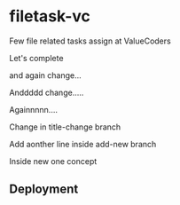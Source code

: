 # filetask-vc
Few file related tasks assign at ValueCoders

Let's complete

and again change...

Anddddd change.....

Againnnnn....

Change in title-change branch

Add aonther line inside add-new branch

Inside new one concept


## Deployment